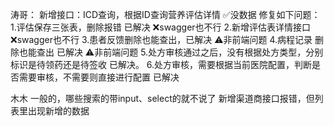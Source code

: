 涛哥：
新增接口：ICD查询，根据ID查询营养评估详情         ✅没数据
修复如下问题： 1.评估保存三张表，删除报错 已解决      ❌swagger也不行
2.新增评估表详情接口                             ❌swagger也不行
3.患者反馈删除也能查出，已解决                    ⚠️非前端问题
4.病程记录 删除也能查出 已解决                    ⚠️非前端问题
5.处方审核通过之后，没有根据处方类型，分别标识是待领药还是待签收  已解决。
6.处方审核，需要根据当前医院配置，判断是否需要审核，不需要则直接进行配置 已解决

木木
一般的，哪些搜索的带input、select的就不说了
新增渠道商接口报错，但列表里出现新增的数据


